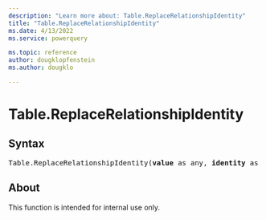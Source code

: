 ```yaml
---
description: "Learn more about: Table.ReplaceRelationshipIdentity"
title: "Table.ReplaceRelationshipIdentity"
ms.date: 4/13/2022
ms.service: powerquery

ms.topic: reference
author: dougklopfenstein
ms.author: dougklo

---
```

# Table.ReplaceRelationshipIdentity

## Syntax

<pre>
Table.ReplaceRelationshipIdentity(<b>value</b> as any, <b>identity</b> as text) as any
</pre>

## About

This function is intended for internal use only.
